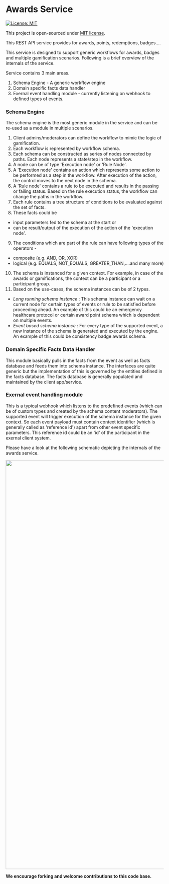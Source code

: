 # Awards Service


[![License: MIT](https://img.shields.io/badge/License-MIT-yellow.svg)](./LICENSE)

This project is open-sourced under [MIT license](./LICENSE).

This REST API service provides for awards, points, redemptions, badges....

This service is designed to support generic workflows for awards, badges and multiple gamification scenarios.
Following is a brief overview of the internals of the service.

Service contains 3 main areas.
1. Schema Engine - A generic workflow engine
2. Domain specific facts data handler
3. Exernal event handling module - currently listening on webhook to defined types of events.

### Schema Engine

The schema engine is the most generic module in the service and can be re-used as a module in multiple scenarios.

1. Client admins/moderators can define the workflow to mimic the logic of gamification.
2. Each workflow is represented by workflow schema.
3. Each schema can be constructed as series of nodes connected by paths. Each node represents a state/step in the workflow.
4. A node can be of type 'Execution node' or 'Rule Node'.
5. A 'Execution node' contains an action which represents some action to be performed as a step in the workflow. After execution of the action, the control moves to the next node in the schema.
6. A 'Rule node' contains a rule to be executed and results in the passing or failing status. Based on the rule execution status, the workflow can change the paths in the workflow.
7. Each rule contains a tree structure of conditions to be evaluated against the set of facts. 
8. These facts could be 
  - input parameters fed to the schema at the start or 
  - can be result/output of the execution of the action of the 'execution node'. 
9. The conditions which are part of the rule can have following types of the operators - 
  - composite (e.g. AND, OR, XOR)
  - logical (e.g. EQUALS, NOT_EQUALS, GREATER_THAN,....and many more)
10. The schema is instanced for a given context. For example, in case of the awards or gamifications, the context can be a participant or a participant group.
11. Based on the use-cases, the schema instances can be of 2 types.
  - *Long running schema instance* : This schema instance can wait on a current node for certain types of events or rule to be satisfied before proceeding ahead. An example of this could be an emergency healthcare protocol or certain award point schema which is dependent on multiple events.
  - *Event based schema instance* : For every type of the supported event, a new instance of the schema is generated and executed by the engine. An example of this could be consistency badge awards schema.

### Domain Specific Facts Data Handler

This module basically pulls in the facts from the event as well as facts database and feeds them into schema instance. The interfaces are quite generic but the implementation of this is governed by the entities defined in the facts database. The facts database is generally populated and maintained by the client app/service.

### Exernal event handling module

This is a typical webhook which listens to the predefined events (which can be of custom types and created by the schema content moderators). The supported event will trigger execution of the schema instance for the given context. So each event payload must contain context identifier (which is generally called as 'reference id') apart from other event specific parameters. This reference id could be an 'id' of the participant in the exernal client system.

Please have a look at the following schematic depicting the internals of the awards service.

  <img src="./logical-architecture-layout.png" width="1300">

__We encourage forking and welcome contributions to this code base.__
